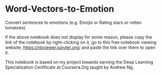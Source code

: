 # Word-Vectors-to-Emotion
Convert sentences to emotions (e.g. Emojis or Rating stars or rotten tomatoes).


If the above notebook does not display for some reason, please copy the link of the notebook by right-clicking on it, go to this free notebook viewing website, https://nbviewer.jupyter.org/ and paste the link over there to open it.

This notebook is based on my project towards earning the Deep Learning Specialization Certificate at Coursera.Org taught by Andrew Ng.
